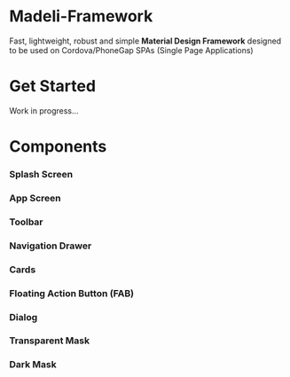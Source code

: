 # Madeli-Framework
Fast, lightweight, robust and simple **Material Design Framework** designed to be used on Cordova/PhoneGap SPAs (Single Page Applications)

# Get Started

Work in progress...

# Components

### Splash Screen

### App Screen

### Toolbar

### Navigation Drawer

### Cards

### Floating Action Button (FAB)

### Dialog

### Transparent Mask

### Dark Mask
